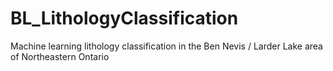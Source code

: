 # BL_LithologyClassification
Machine learning lithology classification in the Ben Nevis / Larder Lake area of Northeastern Ontario

